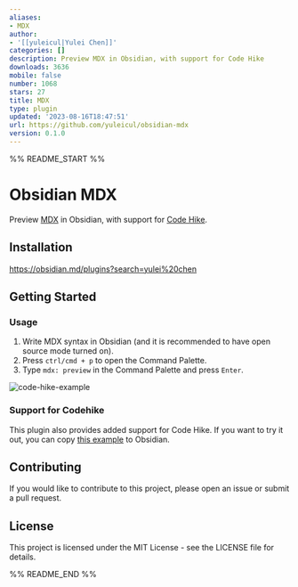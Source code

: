 ```yaml
---
aliases:
- MDX
author:
- '[[yuleicul|Yulei Chen]]'
categories: []
description: Preview MDX in Obsidian, with support for Code Hike
downloads: 3636
mobile: false
number: 1068
stars: 27
title: MDX
type: plugin
updated: '2023-08-16T18:47:51'
url: https://github.com/yuleicul/obsidian-mdx
version: 0.1.0
---
```


%% README_START %%

# Obsidian MDX

Preview [MDX](https://github.com/mdx-js/mdx/) in Obsidian, with support for [Code Hike](https://github.com/code-hike/codehike).

## Installation

https://obsidian.md/plugins?search=yulei%20chen

## Getting Started

### Usage

1. Write MDX syntax in Obsidian (and it is recommended to have open source mode turned on).
2. Press `ctrl/cmd + p` to open the Command Palette.
3. Type `mdx: preview` in the Command Palette and press `Enter`.

![code-hike-example](https://github.com/yuleicul/obsidian-mdx/assets/27288153/a28bea0c-610a-4282-ad89-89fccc504f8a)

### Support for Codehike

This plugin also provides added support for Code Hike.
If you want to try it out, you can copy [this example](https://github.com/code-hike/codehike/blob/next/examples/vite/src/hello.mdx) to Obsidian.

## Contributing

If you would like to contribute to this project, please open an issue or submit a pull request.

## License

This project is licensed under the MIT License - see the LICENSE file for details.


%% README_END %%